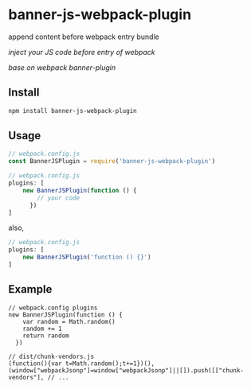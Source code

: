 # banner-js-webpack-plugin
append content before webpack entry bundle

*inject your JS code before entry of webpack*

*base on webpack banner-plugin*

## Install

```bash
npm install banner-js-webpack-plugin
```

## Usage

```JavaScript
// webpack.config.js
const BannerJSPlugin = require('banner-js-webpack-plugin')
```

```JavaScript
// webpack.config.js
plugins: [
    new BannerJSPlugin(function () {
        // your code
      })
]
```

also,

```JavaScript
// webpack.config.js
plugins: [
    new BannerJSPlugin('function () {}')
]
```

## Example

```
// webpack.config plugins
new BannerJSPlugin(function () {
    var random = Math.random()
    random += 1
    return random
  })
```

```
// dist/chunk-vendors.js
(function(){var t=Math.random();t+=1})(),(window["webpackJsonp"]=window["webpackJsonp"]||[]).push([["chunk-vendors"], // ...
```
